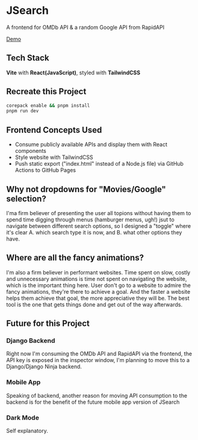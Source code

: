 # JSearch
A frontend for OMDb API & a random Google API from RapidAPI

[Demo](https://lostmypillow.github.io/jsearch-react)


## Tech Stack
**Vite** with **React(JavaScript)**, styled with **TailwindCSS**


## Recreate this Project

```bash
corepack enable && pnpm install
pnpm run dev
```

## Frontend Concepts Used
- Consume publicly available APIs and display them with React components
- Style website with TailwindCSS
- Push static export ("index.html" instead of a Node.js file) via GitHub Actions to GitHub Pages


## Why not dropdowns for "Movies/Google" selection?
I'ma  firm believer of presenting the user all topions without having them to spend time digging through menus (hamburger menus, ugh!) jsut to navigate between different search options, so I designed a "toggle" where it's clear A. which search type it is now, and B. what other options they have.


## Where are all the fancy animations?
I'm also a firm believer in performant websites. Time spent on slow, costly and unnecessary animations is time not spent on navigating the website, which is the important thing here. User don't go to a website to admire the fancy animations, they're there to achieve a goal. And the faster a website helps them achieve that goal, the more appreciative they will be. The best tool is the one that gets things done and get out of the way afterwards.


## Future for this Project

### Django Backend
Right now I'm consuming the OMDb API and RapidAPI via the frontend, the API key is exposed in the inspector window, I'm planning to move this to a Django/Django Ninja backend.

### Mobile App
Speaking of backend, another reason for moving API consumption to the backend is for the benefit of the future mobile app version of JSearch

### Dark Mode
Self explanatory.
